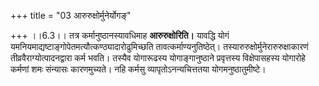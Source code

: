 +++
title = "03 आरुरुक्षोर्मुनेर्योगङ्"

+++
।।6.3।। तत्र कर्मानुष्ठानस्यावधिमाह **आरुरुक्षोरिति।** यावद्धि योगं
यमनियमाद्यष्टाङ्गोपेतमत्यौत्कण्ठ्यादारोढुमिच्छति
तावत्कर्माण्यनुतिष्ठेत्। तस्यारुरुक्षोर्मुनेरारुरुक्षाकारणं
तीव्रवैराग्योत्पादनद्वारा कर्म भवति। तस्यैव योगारूढस्य योगाङ्गानुष्ठाने
प्रवृत्तस्य विक्षेपासहस्य योगारोहे कर्मणां शमः संन्यासः कारणमुच्यते। नहि
कर्मसु व्यापृतोऽनन्यचित्ततया योगमनुष्ठातुमीष्टे।
